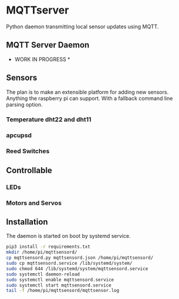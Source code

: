 # MQTTserver

Python daemon transmitting local sensor updates using MQTT.

## MQTT Server Daemon

* WORK IN PROGRESS *

## Sensors

The plan is to make an extensible platform for adding new
sensors. Anything the raspberry pi can support. With a fallback
command line parsing option.

### Temperature dht22 and dht11

### apcupsd

### Reed Switches

## Controllable

### LEDs

### Motors and Servos

## Installation

The daemon is started on boot by systemd service.

```bash
pip3 install -r requirements.txt
mkdir /home/pi/mqttsensord/
cp mqttsensord.py mqttsensord.json /home/pi/mqttsensord/
sudo cp mqttsensord.service /lib/systemd/system/
sudo chmod 644 /lib/systemd/system/mqttsensord.service
sudo systemctl daemon-reload
sudo systemctl enable mqttsensord.service
sudo systemctl start mqttsensord.service
tail -f /home/pi/mqttsensord/mqttsensor.log
```


